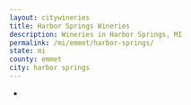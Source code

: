```yaml
---
layout: citywineries
title: Harbor Springs Wineries
description: Wineries in Harbor Springs, MI
permalink: /mi/emmet/harbor-springs/
state: mi
county: emmet
city: harbor springs
---
```

-
